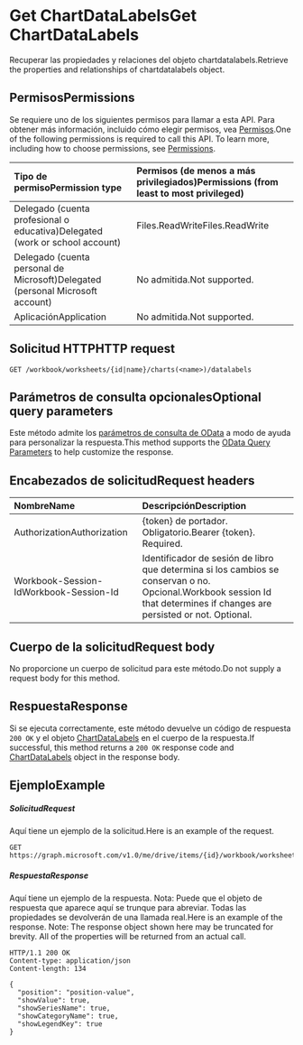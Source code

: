 # <a name="get-chartdatalabels"></a><span data-ttu-id="e0e40-101">Get ChartDataLabels</span><span class="sxs-lookup"><span data-stu-id="e0e40-101">Get ChartDataLabels</span></span>

<span data-ttu-id="e0e40-102">Recuperar las propiedades y relaciones del objeto chartdatalabels.</span><span class="sxs-lookup"><span data-stu-id="e0e40-102">Retrieve the properties and relationships of chartdatalabels object.</span></span>
## <a name="permissions"></a><span data-ttu-id="e0e40-103">Permisos</span><span class="sxs-lookup"><span data-stu-id="e0e40-103">Permissions</span></span>
<span data-ttu-id="e0e40-p101">Se requiere uno de los siguientes permisos para llamar a esta API. Para obtener más información, incluido cómo elegir permisos, vea [Permisos](../../../concepts/permissions_reference.md).</span><span class="sxs-lookup"><span data-stu-id="e0e40-p101">One of the following permissions is required to call this API. To learn more, including how to choose permissions, see [Permissions](../../../concepts/permissions_reference.md).</span></span>

|<span data-ttu-id="e0e40-106">Tipo de permiso</span><span class="sxs-lookup"><span data-stu-id="e0e40-106">Permission type</span></span>      | <span data-ttu-id="e0e40-107">Permisos (de menos a más privilegiados)</span><span class="sxs-lookup"><span data-stu-id="e0e40-107">Permissions (from least to most privileged)</span></span>              |
|:--------------------|:---------------------------------------------------------|
|<span data-ttu-id="e0e40-108">Delegado (cuenta profesional o educativa)</span><span class="sxs-lookup"><span data-stu-id="e0e40-108">Delegated (work or school account)</span></span> | <span data-ttu-id="e0e40-109">Files.ReadWrite</span><span class="sxs-lookup"><span data-stu-id="e0e40-109">Files.ReadWrite</span></span>    |
|<span data-ttu-id="e0e40-110">Delegado (cuenta personal de Microsoft)</span><span class="sxs-lookup"><span data-stu-id="e0e40-110">Delegated (personal Microsoft account)</span></span> | <span data-ttu-id="e0e40-111">No admitida.</span><span class="sxs-lookup"><span data-stu-id="e0e40-111">Not supported.</span></span>    |
|<span data-ttu-id="e0e40-112">Aplicación</span><span class="sxs-lookup"><span data-stu-id="e0e40-112">Application</span></span> | <span data-ttu-id="e0e40-113">No admitida.</span><span class="sxs-lookup"><span data-stu-id="e0e40-113">Not supported.</span></span> |

## <a name="http-request"></a><span data-ttu-id="e0e40-114">Solicitud HTTP</span><span class="sxs-lookup"><span data-stu-id="e0e40-114">HTTP request</span></span>
<!-- { "blockType": "ignored" } -->
```http
GET /workbook/worksheets/{id|name}/charts(<name>)/datalabels
```
## <a name="optional-query-parameters"></a><span data-ttu-id="e0e40-115">Parámetros de consulta opcionales</span><span class="sxs-lookup"><span data-stu-id="e0e40-115">Optional query parameters</span></span>
<span data-ttu-id="e0e40-116">Este método admite los [parámetros de consulta de OData](http://developer.microsoft.com/en-us/graph/docs/overview/query_parameters) a modo de ayuda para personalizar la respuesta.</span><span class="sxs-lookup"><span data-stu-id="e0e40-116">This method supports the [OData Query Parameters](http://developer.microsoft.com/en-us/graph/docs/overview/query_parameters) to help customize the response.</span></span>

## <a name="request-headers"></a><span data-ttu-id="e0e40-117">Encabezados de solicitud</span><span class="sxs-lookup"><span data-stu-id="e0e40-117">Request headers</span></span>
| <span data-ttu-id="e0e40-118">Nombre</span><span class="sxs-lookup"><span data-stu-id="e0e40-118">Name</span></span>      |<span data-ttu-id="e0e40-119">Descripción</span><span class="sxs-lookup"><span data-stu-id="e0e40-119">Description</span></span>|
|:----------|:----------|
| <span data-ttu-id="e0e40-120">Authorization</span><span class="sxs-lookup"><span data-stu-id="e0e40-120">Authorization</span></span>  | <span data-ttu-id="e0e40-p102">{token} de portador. Obligatorio.</span><span class="sxs-lookup"><span data-stu-id="e0e40-p102">Bearer {token}. Required.</span></span> |
| <span data-ttu-id="e0e40-123">Workbook-Session-Id</span><span class="sxs-lookup"><span data-stu-id="e0e40-123">Workbook-Session-Id</span></span>  | <span data-ttu-id="e0e40-p103">Identificador de sesión de libro que determina si los cambios se conservan o no. Opcional.</span><span class="sxs-lookup"><span data-stu-id="e0e40-p103">Workbook session Id that determines if changes are persisted or not. Optional.</span></span>|

## <a name="request-body"></a><span data-ttu-id="e0e40-126">Cuerpo de la solicitud</span><span class="sxs-lookup"><span data-stu-id="e0e40-126">Request body</span></span>
<span data-ttu-id="e0e40-127">No proporcione un cuerpo de solicitud para este método.</span><span class="sxs-lookup"><span data-stu-id="e0e40-127">Do not supply a request body for this method.</span></span>

## <a name="response"></a><span data-ttu-id="e0e40-128">Respuesta</span><span class="sxs-lookup"><span data-stu-id="e0e40-128">Response</span></span>

<span data-ttu-id="e0e40-129">Si se ejecuta correctamente, este método devuelve un código de respuesta `200 OK` y el objeto [ChartDataLabels](../resources/chartdatalabels.md) en el cuerpo de la respuesta.</span><span class="sxs-lookup"><span data-stu-id="e0e40-129">If successful, this method returns a `200 OK` response code and [ChartDataLabels](../resources/chartdatalabels.md) object in the response body.</span></span>
## <a name="example"></a><span data-ttu-id="e0e40-130">Ejemplo</span><span class="sxs-lookup"><span data-stu-id="e0e40-130">Example</span></span>
##### <a name="request"></a><span data-ttu-id="e0e40-131">Solicitud</span><span class="sxs-lookup"><span data-stu-id="e0e40-131">Request</span></span>
<span data-ttu-id="e0e40-132">Aquí tiene un ejemplo de la solicitud.</span><span class="sxs-lookup"><span data-stu-id="e0e40-132">Here is an example of the request.</span></span>
<!-- {
  "blockType": "request",
  "name": "get_chartdatalabels"
}-->
```http
GET https://graph.microsoft.com/v1.0/me/drive/items/{id}/workbook/worksheets/{id|name}/charts(<name>)/datalabels
```
##### <a name="response"></a><span data-ttu-id="e0e40-133">Respuesta</span><span class="sxs-lookup"><span data-stu-id="e0e40-133">Response</span></span>
<span data-ttu-id="e0e40-p104">Aquí tiene un ejemplo de la respuesta. Nota: Puede que el objeto de respuesta que aparece aquí se trunque para abreviar. Todas las propiedades se devolverán de una llamada real.</span><span class="sxs-lookup"><span data-stu-id="e0e40-p104">Here is an example of the response. Note: The response object shown here may be truncated for brevity. All of the properties will be returned from an actual call.</span></span>
<!-- {
  "blockType": "response",
  "truncated": true,
  "@odata.type": "microsoft.graph.chartDataLabels"
} -->
```http
HTTP/1.1 200 OK
Content-type: application/json
Content-length: 134

{
  "position": "position-value",
  "showValue": true,
  "showSeriesName": true,
  "showCategoryName": true,
  "showLegendKey": true
}
```

<!-- uuid: 8fcb5dbc-d5aa-4681-8e31-b001d5168d79
2015-10-25 14:57:30 UTC -->
<!-- {
  "type": "#page.annotation",
  "description": "Get ChartDataLabels",
  "keywords": "",
  "section": "documentation",
  "tocPath": ""
}-->